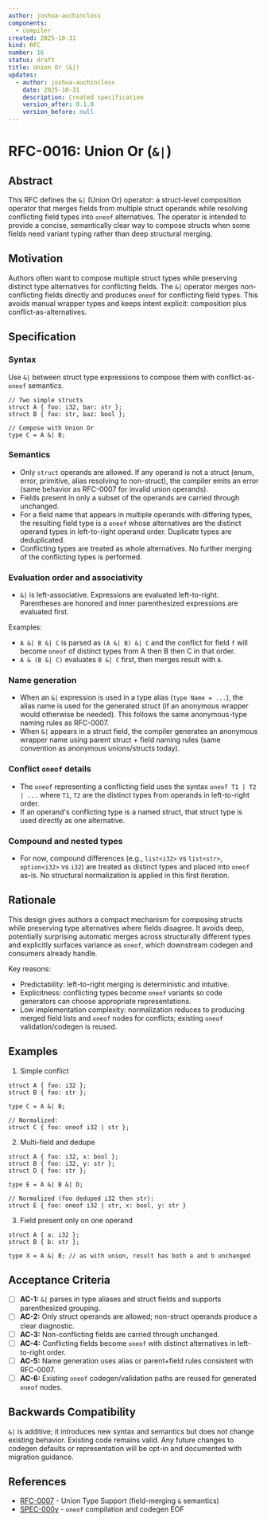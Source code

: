 ```yaml
---
author: joshua-auchincloss
components:
  - compiler
created: 2025-10-31
kind: RFC
number: 16
status: draft
title: Union Or (&|)
updates:
  - author: joshua-auchincloss
    date: 2025-10-31
    description: Created specification
    version_after: 0.1.0
    version_before: null
---
```


# RFC-0016: Union Or (`&|`)

## Abstract

This RFC defines the `&|` (Union Or) operator: a struct-level composition operator that merges fields from multiple struct operands while resolving conflicting field types into `oneof` alternatives. The operator is intended to provide a concise, semantically clear way to compose structs when some fields need variant typing rather than deep structural merging.

## Motivation

Authors often want to compose multiple struct types while preserving distinct type alternatives for conflicting fields. The `&|` operator merges non-conflicting fields directly and produces `oneof` for conflicting field types. This avoids manual wrapper types and keeps intent explicit: composition plus conflict-as-alternatives.

## Specification

### Syntax

Use `&|` between struct type expressions to compose them with conflict-as-`oneof` semantics.

```kintsu
// Two simple structs
struct A { foo: i32, bar: str };
struct B { foo: str, baz: bool };

// Compose with Union Or
type C = A &| B;
```

### Semantics

- Only `struct` operands are allowed. If any operand is not a struct (enum, error, primitive, alias resolving to non-struct), the compiler emits an error (same behavior as RFC-0007 for invalid union operands).
- Fields present in only a subset of the operands are carried through unchanged.
- For a field name that appears in multiple operands with differing types, the resulting field type is a `oneof` whose alternatives are the distinct operand types in left-to-right operand order. Duplicate types are deduplicated.
- Conflicting types are treated as whole alternatives. No further merging of the conflicting types is performed.

### Evaluation order and associativity

- `&|` is left-associative. Expressions are evaluated left-to-right. Parentheses are honored and inner parenthesized expressions are evaluated first.

Examples:

- `A &| B &| C` is parsed as `(A &| B) &| C` and the conflict for field `f` will become `oneof` of distinct types from A then B then C in that order.
- `A & (B &| C)` evaluates `B &| C` first, then merges result with `A`.

### Name generation

- When an `&|` expression is used in a type alias (`type Name = ...`), the alias name is used for the generated struct (if an anonymous wrapper would otherwise be needed). This follows the same anonymous-type naming rules as RFC-0007.
- When `&|` appears in a struct field, the compiler generates an anonymous wrapper name using parent struct + field naming rules (same convention as anonymous unions/structs today).

### Conflict `oneof` details

- The `oneof` representing a conflicting field uses the syntax `oneof T1 | T2 | ...` where `T1`, `T2` are the distinct types from operands in left-to-right order.
- If an operand's conflicting type is a named struct, that struct type is used directly as one alternative.

### Compound and nested types

- For now, compound differences (e.g., `list<i32>` vs `list<str>`, `option<i32>` vs `i32`) are treated as distinct types and placed into `oneof` as-is. No structural normalization is applied in this first iteration.

## Rationale

This design gives authors a compact mechanism for composing structs while preserving type alternatives where fields disagree. It avoids deep, potentially surprising automatic merges across structurally different types and explicitly surfaces variance as `oneof`, which downstream codegen and consumers already handle.

Key reasons:

- Predictability: left-to-right merging is deterministic and intuitive.
- Explicitness: conflicting types become `oneof` variants so code generators can choose appropriate representations.
- Low implementation complexity: normalization reduces to producing merged field lists and `oneof` nodes for conflicts; existing `oneof` validation/codegen is reused.

## Examples

1. Simple conflict

```kintsu
struct A { foo: i32 };
struct B { foo: str };

type C = A &| B;

// Normalized:
struct C { foo: oneof i32 | str };
```

2. Multi-field and dedupe

```kintsu
struct A { foo: i32, x: bool };
struct B { foo: i32, y: str };
struct D { foo: str };

type E = A &| B &| D;

// Normalized (foo deduped i32 then str):
struct E { foo: oneof i32 | str, x: bool, y: str }
```

3. Field present only on one operand

```kintsu
struct A { a: i32 };
struct B { b: str };

type X = A &| B; // as with union, result has both a and b unchanged
```

## Acceptance Criteria

- [ ] **AC-1:** `&|` parses in type aliases and struct fields and supports parenthesized grouping.
- [ ] **AC-2:** Only struct operands are allowed; non-struct operands produce a clear diagnostic.
- [ ] **AC-3:** Non-conflicting fields are carried through unchanged.
- [ ] **AC-4:** Conflicting fields become `oneof` with distinct alternatives in left-to-right order.
- [ ] **AC-5:** Name generation uses alias or parent+field rules consistent with RFC-0007.
- [ ] **AC-6:** Existing `oneof` codegen/validation paths are reused for generated `oneof` nodes.

## Backwards Compatibility

`&|` is additive; it introduces new syntax and semantics but does not change existing behavior. Existing code remains valid. Any future changes to codegen defaults or representation will be opt-in and documented with migration guidance.

## References

- [RFC-0007](./RFC-0007.md) - Union Type Support (field-merging `&` semantics)
- [SPEC-000y](../spec/SPEC-000y.md) - `oneof` compilation and codegen
  EOF
